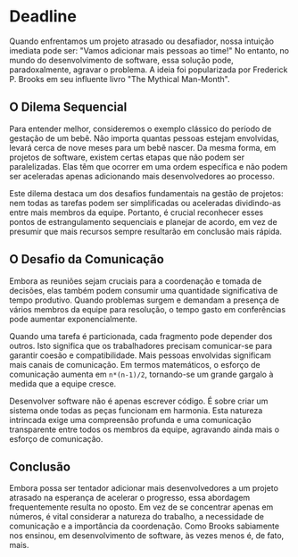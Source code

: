 # Deadline

Quando enfrentamos um projeto atrasado ou desafiador, nossa intuição imediata pode ser: "Vamos adicionar mais pessoas ao time!" No entanto, no mundo do desenvolvimento de software, essa solução pode, paradoxalmente, agravar o problema. A ideia foi popularizada por Frederick P. Brooks em seu influente livro "The Mythical Man-Month".

## O Dilema Sequencial

Para entender melhor, consideremos o exemplo clássico do período de gestação de um bebê. Não importa quantas pessoas estejam envolvidas, levará cerca de nove meses para um bebê nascer. Da mesma forma, em projetos de software, existem certas etapas que não podem ser paralelizadas. Elas têm que ocorrer em uma ordem específica e não podem ser aceleradas apenas adicionando mais desenvolvedores ao processo.

Este dilema destaca um dos desafios fundamentais na gestão de projetos: nem todas as tarefas podem ser simplificadas ou aceleradas dividindo-as entre mais membros da equipe. Portanto, é crucial reconhecer esses pontos de estrangulamento sequenciais e planejar de acordo, em vez de presumir que mais recursos sempre resultarão em conclusão mais rápida.

## O Desafio da Comunicação

Embora as reuniões sejam cruciais para a coordenação e tomada de decisões, elas também podem consumir uma quantidade significativa de tempo produtivo. Quando problemas surgem e demandam a presença de vários membros da equipe para resolução, o tempo gasto em conferências pode aumentar exponencialmente.

Quando uma tarefa é particionada, cada fragmento pode depender dos outros. Isto significa que os trabalhadores precisam comunicar-se para garantir coesão e compatibilidade. Mais pessoas envolvidas significam mais canais de comunicação. Em termos matemáticos, o esforço de comunicação aumenta em `n*(n-1)/2`, tornando-se um grande gargalo à medida que a equipe cresce.

Desenvolver software não é apenas escrever código. É sobre criar um sistema onde todas as peças funcionam em harmonia. Esta natureza intrincada exige uma compreensão profunda e uma comunicação transparente entre todos os membros da equipe, agravando ainda mais o esforço de comunicação.

## Conclusão

Embora possa ser tentador adicionar mais desenvolvedores a um projeto atrasado na esperança de acelerar o progresso, essa abordagem frequentemente resulta no oposto. Em vez de se concentrar apenas em números, é vital considerar a natureza do trabalho, a necessidade de comunicação e a importância da coordenação. Como Brooks sabiamente nos ensinou, em desenvolvimento de software, às vezes menos é, de fato, mais.
